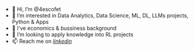 - 👋 Hi, I’m @4escofet
- 👀 I’m interested in Data Analytics, Data Science, ML, DL, LLMs projects, Python & Apps
- 🌱 I've economics & bussiness background  
- 💞️ I’m looking to apply knowledge into RL projects
- 📫 Reach me on [*linkedin*](https://www.linkedin.com/in/escofet/)

<!---
4escofet/4escofet is a ✨ special ✨ repository because its `README.md` (this file) appears on your GitHub profile.
You can click the Preview link to take a look at your changes.
--->
